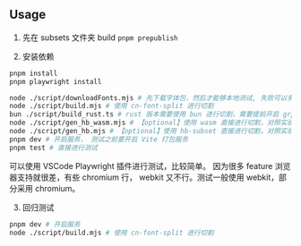 ## Usage

1. 先在 subsets 文件夹 build `pnpm prepublish`

2. 安装依赖

```sh
pnpm install
pnpm playwright install
```

```sh
node ./script/downloadFonts.mjs # 先下载字体包，然后才能够本地测试, 失败可以多次执行
node ./script/build.mjs # 使用 cn-font-split 进行切割
bun ./script/build_rust.ts # rust 版本需要使用 bun 进行切割，需要提前开启 grpc 项目
node ./script/gen_hb_wasm.mjs # 【optional】使用 wasm 直接进行切割，对照实验作用
node ./script/gen_hb.mjs # 【optional】使用 hb-subset 直接进行切割，对照实验作用
pnpm dev # 开启服务， 测试之前要开启 Vite 打包服务
pnpm test # 直接进行测试
```

可以使用 VSCode Playwright 插件进行测试，比较简单。
因为很多 feature 浏览器支持就很差，有些 chromium 行， webkit 又不行。测试一般使用 webkit，部分采用 chromium。

3. 回归测试

```sh
pnpm dev # 开启服务
node ./script/build.mjs # 使用 cn-font-split 进行切割
```
